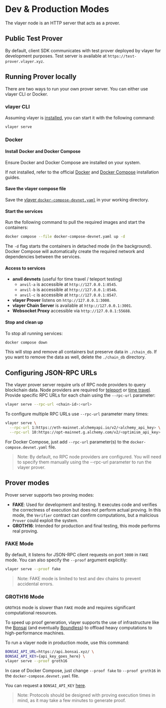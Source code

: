 # Dev & Production Modes

The vlayer node is an HTTP server that acts as a prover. 

## Public Test Prover 
By default, client SDK communicates with test prover deployed by vlayer for development purposes. 
Test server is available at `https://test-prover.vlayer.xyz`.

## Running Prover locally
There are two ways to run your own prover server. You can either use vlayer CLI or Docker.

### vlayer CLI
Assuming vlayer is [installed](/getting-started/installation.html), you can start it with the following command:
```sh
vlayer serve
```

### Docker

#### Install Docker and Docker Compose
Ensure Docker and Docker Compose are installed on your system.

If not installed, refer to the official [Docker](https://docs.docker.com/get-docker/) and [Docker Compose](https://docs.docker.com/compose/install/) installation guides.

#### Save the vlayer compose file
Save the [vlayer `docker-compose-devnet.yaml`](/static/docker-compose.devnet.yaml) in your working directory.

#### Start the services
Run the following command to pull the required images and start the containers:

```bash
docker compose --file docker-compose-devnet.yaml up -d
```

The `-d` flag starts the containers in detached mode (in the background). Docker Compose will automatically create the required network and dependencies between the services.

#### Access to services
- **anvil devnets** (useful for time travel / teleport testing) 
  - `anvil-a` is accessible at `http://127.0.0.1:8545`.
  - `anvil-b` is accessible at `http://127.0.0.1:8546`.
  - `anvil-c` is accessible at `http://127.0.0.1:8547`.
- **vlayer Prover** listens on `http://127.0.0.1:3000`.
- **vlayer Chain Server** is available at `http://127.0.0.1:3001`.
- **Websocket Proxy** accessible via `http://127.0.0.1:55688`.
 
#### Stop and clean up
To stop all running services:
```bash
docker compose down
```

This will stop and remove all containers but preserve data in `./chain_db`. If you want to remove the data as well, delete the `./chain_db` directory.

## Configuring JSON-RPC URLs
The vlayer prover server require urls of RPC node providers to query blockchain data. Node providers are required for [teleport](/features/teleport.html) or [time travel](/features/time-travel.html). Provide specific RPC URLs for each chain using the `--rpc-url` parameter:
```sh
vlayer serve --rpc-url <chain-id>:<url>
```

To configure multiple RPC URLs use `--rpc-url` parameter many times:
```sh
vlayer serve \
  --rpc-url 1:https://eth-mainnet.alchemyapi.io/v2/<alchemy_api_key> \
  --rpc-url 10:https://opt-mainnet.g.alchemy.com/v2/<optimism_api_key> 
```

For Docker Compose, just add `--rpc-url` parameter(s) to the `docker-compose.devnet.yaml` file.

> Note: By default, no RPC node providers are configured. You will need to specify them manually using the --rpc-url parameter to run the vlayer prover.

## Prover modes
Prover server supports two proving modes:
- **FAKE**: Used for development and testing. It executes code and verifies the correctness of execution but does not perform actual proving. In this mode, the `Verifier` contract can confirm computations, but a malicious `Prover` could exploit the system.
- **GROTH16**: Intended for production and final testing, this mode performs real proving.

### FAKE Mode

By default, it listens for JSON-RPC client requests on port `3000` in `FAKE` mode. You can also specify the `--proof` argument explicitly:
```sh
vlayer serve --proof fake
```
> Note: FAKE mode is limited to test and dev chains to prevent accidental errors.

### GROTH16 Mode
`GROTH16` mode is slower than `FAKE` mode and requires significant computational resources. 

To speed up proof generation, vlayer supports the use of infrastructure like the [Bonsai](https://www.bonsai.xyz/) (and eventually [Boundless](https://beboundless.xyz/)) to offload heavy computations to high-performance machines.

To run a vlayer node in production mode, use this command:

```sh
BONSAI_API_URL=https://api.bonsai.xyz/ \
BONSAI_API_KEY={api_key_goes_here} \
vlayer serve --proof groth16
```

In case of Docker Compose, just change `--proof fake` to `--proof groth16` in the `docker-compose.devnet.yaml` file.

You can request a `BONSAI_API_KEY` [here](https://docs.google.com/forms/d/e/1FAIpQLSf9mu18V65862GS4PLYd7tFTEKrl90J5GTyzw_d14ASxrruFQ/viewform).

> Note: Protocols should be designed with proving execution times in mind, as it may take a few minutes to generate proof.
